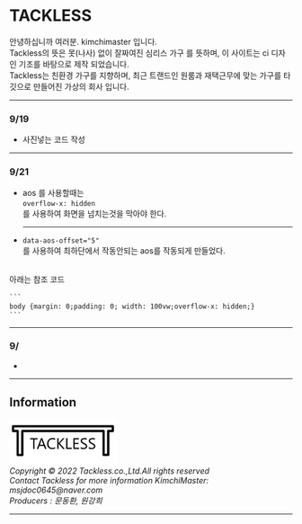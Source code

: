 # TACKLESS
안녕하십니까 여러분. kimchimaster 입니다.   
 Tackless의 뜻은 못(나사) 없이 잘짜여진 심리스 가구 를 뜻하며, 이 사이트는 ci 디자인 기조를 바탕으로 제작 되었습니다.  
 Tackless는 친환경 가구를 지향하며, 최근 트랜드인 원룸과 재택근무에 맞는 가구를 타깃으로 만들어진 가상의 회사 입니다.

------
### 9/19
* 사진넣는 코드 작성  

***
### 9/21  
* aos 를 사용할때는  
    ```overflow-x: hidden```  
를 사용하여 화면을 넘치는것을 막아야 한다.
    ***
* ```data-aos-offset="5"```  
를 사용하여 최하단에서 작동안되는 aos를 작동되게 만들었다.  
<br>
    아래는 참조 코드
    
    ```
    body {margin: 0;padding: 0; width: 100vw;overflow-x: hidden;}
    ```
***

### 9/ 
* 
---  

## Information
<footer>
        <div class="footer">
            <img src="./img/logo.png" alt="logo" width="auto"  style="width:20vw">
            <div>
                <address>Copyright © 2022 Tackless.co.,Ltd.All rights reserved<br></address>  
                <address>Contact Tackless for more information KimchiMaster: msjdoc0645@naver.com </address>
                <address>Producers : 문동환, 원강희 </address>
        </div>
    </footer>

***